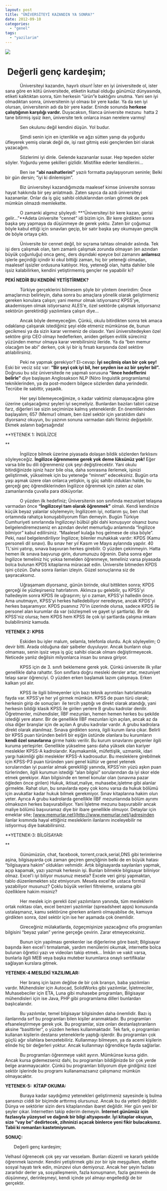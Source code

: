 ```yaml
---
layout: post
title: "ÜNİVERSİTEYİ KAZANDIN YA SONRA?"
date: 2012-09-10
categories: 
  - "genel"
tags: 
  - "yazilarim"
---
```


  

[![](/images/f5d68-universite-kurmak-kolaylasiyor_o.jpg)](https://suatatan.wordpress.com/wp-content/uploads/2012/09/f5d68-universite-kurmak-kolaylasiyor_o.jpg)

#  Değerli genç kardeşim;

            Üniversiteyi kazandın, hayırlı olsun! İster en iyi üniversitede ol, ister sana göre en kötü üniversitede, etiketin kutsal olduğu günümüz dünyasında, etiketi kalktıktan sonra, tüm herkesin “ürün”e baktığını unutma. Yani sen iyi olmadıktan sonra, üniversitenin iyi olması bir yere kadar. Ya da sen iyi olursan, üniversitenin adı da bir yere kadar. Eninde sonunda **herkese çalıştığının karşılığı vardır.** Duyacaksın, filanca üniversite mezunu  hatta 2 tane bitirmiş işsiz iken, üniversite terk onlarca insan nerelere varmış!

            Sen okulunu değil kendini düşün. Yol budur.

            Şimdi senin için en içtenlikle ve ağzı sütten yanıp da yoğurdu üfleyerek yemiş olarak değil de, işi rast gitmiş eski gençlerden biri olarak yazacağım.

            Sözlerimi iyi dinle. Gelende kazananlar susar. Hep tepeden sözler söyler. Yoğurdu yeme şekilleri gizlidir. Mistifike ederler kendilerini…

            Ben ise **“abi nasihatlerini”** yazılı formatta paylaşıyorum seninle; Belki bir gün dersin; “iyi ki dinlemişim”.

            Biz üniversiteyi kazandığımızda maalesef kimse üniversite sonrası hayat hakkında bir şey anlatmadı. Zaten sayıca da azdı üniversiteyi kazananlar. Onlar da iş güç sahibi olduklarından onları görmek de pek mümkün olmazdı memlekette.

            O zamanki algımız şöyleydi: **“Üniversiteyi bir kere kazan, gerisi gelir…”**Adeta üniversite “cennet” idi bizim için. Bir kere girdikten sonra başka şey yapmaya da düşünmeye de gerek yoktu. Zaten bir çoğumuz böyle kabul ettiği için sınavları geçip, bir satır başka şey okumayan gençlik de böyle ortaya çıktı.

            Üniversite bir cennet değil, bir sıçrama tahtası olmalıdır aslında. Tek işi ders çalışmak olan, tam zamanlı çalışmak zorunda olmayan (en azından büyük çoğunluğu) onca genç, ders dışındaki epeyce bol zamanını **anlamsız** işlerle geçirdiği içindir ki okul bittiği zaman, hiç bir yeteneği olmadan, maalesef işsizler ordusuna katılıyor. Hoş, yeteneği olan, hatta dahiler bile işsiz kalabilirken, kendini yetiştirmemiş gençler ne yapabilir ki?

  

**PEKİ NEDİR BU KENDİNİ YETİŞTİRMEK?**

            Türkiye gerçeklerini bilmesem şöyle bir yöntem önerirdim: Önce amaçlarınızı belirleyin, daha sonra bu amaçlara yönelik olarak geliştirmeniz gereken konulara çalışın; yani memur olmak istiyorsanız KPSS'ye, akademisyen olmak istiyorsanız ALES'e, özel sektörde çalışmak istiyorsanız sektörün gerektirdiği yazılımlara çalışın diye…

            Ancak böyle demeyeceğim. Çünkü, okulu bitirdikten sonra tek amaca odaklanıp çalışarak istediğiniz şeyi elde etmeniz mümkünse de, bunun gecikmesi ya da sizin karar vermeniz de olasıdır. Yani üniversitedeyken özel sektöre girip CEO olmayı hedeflerken, aniden gelişen evlilik süreciniz yüzünden memur olmaya karar verebilirsiniz ileride. Ya da “ben memur olacağım be abi” derken, çok iyi bir iş fırsatı karşısında özel sektöre atılabilirsiniz.

            Peki ne yapmak gerekiyor? El-cevap: **İyi seçilmiş olan bir çok şey!** Eski bir veciz söz var: **“Bir şeyi çok iyi bil, her şeyden ise az bir şeyler bil”.** Doğrusu bu söz üniversitede ne yapmalı sorusuna **“önce hedeflerini belirle”** diye başlayan Anglosakson NLP (Nöro linguistik programlama) tekniklerinden, ya da post-modern bilgece sözlerden daha yerindedir. Tecrübe ile sabittir, yaşadık.

            Her şeyi bilemeyeceğimize, o kadar vaktimiz olamayacağına göre üzerine çalışacağımız şeyleri iyi seçmeliyiz. Bunlardan bazıları tabiri caizse farz, diğerleri ise sizin seçiminize kalmış yeteneklerdir. En önemlilerinden başlayalım; 657 (Memur) olmam, ben özel sektör için yaratıldım dahi diyorsanız okuyun, bu yazının sonuna varmadan dahi fikriniz değişebilir. Ekmek aslanın bağırsağında!

  

**YETENEK 1: İNGİLİZCE

**

            İngilizce bilmek üzerine piyasada dolaşan bildik sözlerden farklısını söyleyeceğiz. **İngilizce öğrenmeme gerek yok deme lüksünüz yok!** Eğer varsa bile bu dili öğrenmeniz çok şeyi değiştirecektir. Yani okulu bitirdiğinizde işiniz hazır bile olsa, daha sonrasına ilerlemek, işinizi geliştirmek, yükselmek için bu yeteneğe “minnet” edeceksiniz. Bugün orta yaşı aşmak üzere olan onlarca yetişkin, iş güç sahibi oldukları halde, bu gerçeği geç öğrendiklerinden İngilizce öğrenmek için zaten az olan zamanlarında çuvalla para döküyorlar.

            O yüzden ilk hedefiniz; Üniversitenin son sınıfında mezuniyet telaşına varmadan önce **“İngilizceyi tam olarak öğrenmek”** olmalı. Kendi kendinize küçük beyaz yalanlar söylemeyin; İngilizcem iyi, notlarım şu, ben chat ortamında rahatça konuşabiliyorum filan demeyin. Bugün Türkiye Cumhuriyeti sınırlarında İngilizceyi bülbül gibi dahi konuşuyor olsanız bunu belgelendiremezseniz en azından devlet memurluğu anlamında “İngilizce bilmiyor” kabul edilirsiniz. “Maalesef kulağa hoş gelmese de olsa böyle”. Peki, nasıl belgelendiriliyor İngilizce; bilenler muhakkak vardır: KPDS (Kamu personeli dil sınavı). Bu sınav her yıl Kasım ve Mayıs aylarında yapılır. 40 TL'sini yatırıp, sınava başvuran herkes girebilir. O yüzden çekinmeyin. Hatta hemen ilk sınava başvurup girin, durumunuzu öğrenin. Daha sonra eğer İngilizce temeliniz hiç yoksa temelden öğrenmeye, temeliniz varsa piyasada bolca bulunan KPDS kitaplarına müracaat edin. Üniversite bitmeden KPDS işini çözün. Daha sonra ilanları izleyin. Güzel sonuçlarına siz de şaşıracaksınız.

            Uğraşamam diyorsanız, günün birinde, okul bittikten sonra; KPDS gerçeği ile yüzleşirseniz hatırlatırım. Aklınıza şu gelebilir, şu KPSS'yi halledeyim sonra KPDS ile uğraşırım; iyi o zaman, KPSS'yi halledin önce. Ama unutmayın, KPSS'yi herkes halledebiliyor neredeyse, ancak KPDS'yi herkes başaramıyor. KPDS puanınız 70'in üzerinde olursa, sadece KPDS ile personel alan kurumlar da var (sözleşmeli ve gayet iyi şartlarla). Bir de KPSS'niz olursa; hem KPDS hem KPSS ile çok iyi şartlarda çalışma imkanı bulabilirsiniz kamuda.

  

**YETENEK 2: KPSS**

            Eskiden bu işler malum, selamla, telefonla olurdu. Açık söyleyelim; O devir bitti. Arada olduğuna dair şaibeler duyuluyor. Ancak bunların olup olmaması, senin işsiz veya iş güç sahibi olacak olmanı değiştirmeyecek. Neticede yanlız değilsin milyonlarca insan bu sınava giriyor.

            KPSS için de 3. sınıfı beklemene gerek yok. Çünkü üniversite ilk yıllar genellikle daha rahattır. Son sınıflara doğru mesleki dersler artar, mezuniyet telaşı sarar öğrenciyi. O yüzden erken başlamak lazım çalışmaya. Erken kalkan yol alır.

            KPSS ile ilgili bilmeyenler için bazı teknik ayrıntıları hatırlatmakta fayda var. KPSS'ye her yıl girmek mümkün. KPSS de puan türü olarak; herkesin girip de sonuçları  ile tercih yaptığı ve direkt olarak atandığı, yani herkesin bildiği klasik KPSS ile girilen yerlere B grubu kadrolar denilir. Öğretmenler, mühendisler, İİBF mezunları, hemen hemen herkes bu şekilde istediği yere atanır. Bir de genellikle İİBF mezunları için açılan, ancak az da olsa diğer branşlar için de açılan A grubu kadrolar vardır. A grubu kadrolara direkt olarak atanılmaz. Sınava girdikten sonra, ilgili kurum ilana çıkar. Belirli bir KPSS puan türünden belirli bir eşiğin üstünde olanlara bu kurumların **kendi özel sınavlarına** girme hakkı verilir. Bu kurum sınavlarını geçenler ilgili kuruma yerleşirler. Genellikle yükselme şansı daha yüksek olan kariyer meslekler KPSS-A kadrolarıdır. Kaymakamlık, müfettişlik, uzmanlık, idari yargı hakimliği gibi meslekler KPSS-A kadrosudur. Bu mesleklere girebilmek için KPSS-P3 puan türünden yani genel kültür ve genel yetenek sorularından iyi puanlar almak gerekliliği yanında, KPSS'nin yüzü aşkın puan türlerinden, ilgili kurumun istediği “alan bilgisi” sorularından da iyi skor elde etmek gerekiyor. Alan bilgisinde en temel konular olan (sınavına pazar öğleden önce girilen) Hukuk, iktisat,maliye, muhasebe,işletme gibi alanlar girmekte. Rahat olun, bu sınavlarda epey çok konu varsa da hukuk bölümü için avukatlar kadar hukuk bilmek gerekmiyor. Sınav kitaplarına hakim olun yeter. Ayrıca A grubu kadrolarda genellikle İİBF mezunlarında bölüm ayrımı olmaksızın herkes başvurabiliyor. Yani İşletme mezunu başvurabilir ancak maliye bölümü başvuramaz diye bir ibare genellikle olmuyor. Detaylar için emektar site; [www.memurlar.net](http://www.memurlar.net/)adresinden ilanlar kısmında hayal ettiğiniz mesleklerin ilanlarını inceleyebilir ne istiyormuş diye bakabilirsiniz.

  

**YETENEK-3: BİLGİSAYAR:

**

            Günümüzün, chat, facebook, torrent,crack,serial,DNS gibi terimlerine aşina, bilgisayarda çok zaman geçiren gençliğinin belki de en büyük hatası “bilgisayara hakim” oldukları vehmidir. Artık bilgisayarda sayılanları yapmak, açıp kapamak, yazı yazmak herkesin işi. Bunları bilmekle bilgisayar biliniyor olmaz. Excel'i iyi biliyor musunuz mesela? Excele veri girişi yapmaktan, tablo düzenlemekten söz etmiyorum. Mesela excel'de ustaca formül yazabiliyor musunuz? Çoklu büyük verileri filtreleme, sıralama gibi özelliklere hakim misiniz?

            Her meslek için gerekli özel yazılımların yanında, tüm mesleklerin ortak noktası olan, excel benzeri yazılımlar (spreadsheet apps) konusunda ustalaşmanız, kamu sektörüne girerken anlamlı olmayabilse de, kamuya girdikten sonra, özel sektör için ise her aşamada çok önemlidir.

            Gireceğiniz mülakatlarda, özgeçmişinize yazacağınız ofis programları bilgisini “beyaz yalan” yerine gerçeğe çevirin. Zarar etmeyeceksiniz.

            Bunun için yapılması gerekenler ise diğerlerine göre basit; Bilgisayar başında iken excel'i tırmalamak, yardım menülerini okumak, internette bolca bulunan öğretici yazı ve videoları takip etmek… İmkân ve vakit varsa, bunlarla ilgili MEB veya başka muteber kurumlarca onaylı sertifikalar sağlayan kurslara gitmek.

  

**YETENEK-4 MESLEKİ YAZILIMLAR:**

            Her branş için lazım değilse de bir çok branşın, baba yazılımları vardır. Mühendisler için Autocad, SolidWorks gibi yazılımlar, İşletmeciler, Muhasebeciler için ETA, Luna gibi muhasebe programları, Bilgisayar mühendisleri için ise Java, PHP gibi programlama dilleri bunlardan başlıcalarıdır.

            Bu yazılımlar, temel bilgisayar bilgisinden daha önemlidir. Bazı iş ilanlarında sırf bu programları bilen kişiler aranmaktadır. Bu programları efsaneleştirmeye gerek yok. Bu programlar, size onları destanlaştıranların aksine “basittirler”, o yüzden herkes kullanmaktadır. Tek fark, o programları kullanan kişilerin destansı yeteneklerle yaptığı işlerdir. Bu programları çok güçlü ağır silahlara benzetebiliriz. Kullanmayı bilmeyen, ya da acemi kişilerin elinde hiç bir değerleri yoktur. Ancak kullanmayı öğrendikçe fayda sağlarlar.

            Bu programları öğrenmeye vakit ayırın. Mümkünse kursa gidin. Ancak kursa gidemezseniz dahi, bu programları bildiğinizde bir çok yerde belge aranmayacaktır. Çünkü bu programları biliyorum diye girdiğiniz özel sektör işlerinde bu programı kullanamazsanız çalışmanız mümkün olmayacaktır.

**YETENEK-5:  KİTAP OKUMA:**

            Buraya kadar saydığımız yetenekleri geliştirmeniz sayesinde iş bulma şansınızı ciddi bir biçimde arttırmış olursunuz. Ancak bu da yeterli değildir. Dünya ve sektörler sizin ders kitaplarından ibaret değildir. Her gün yeni bir şeyler çıkar. İnternetten takip ederim demeyin. **İnternet günümüz için fazlasıyla yüzeysel ve dağınık bir bilgi altyapısıdır. İyi kitaplar okuyun, size “vay be” dedirtecek, zihninizi açacak binlerce yeni fikir bulacaksınız. Tabii ki romanları kastetmiyorum.**

  

**SONUÇ:**

       Değerli genç kardeşim;

Velhasıl öğrenecek çok şey var vesselam. Bunları düzenli ve kararlı şekilde öğrenmek lazımdır. Kendini yetiştirmek gibi zor bir işle meşgulken, elbette sosyal hayatı terk edin, münzevi olun demiyoruz. Ancak her şeyin fazlası zararlıdır derler ya, sosyalleşmenin, fazla konuşmanın, fazla gezmenin de düşünmeyi, derinleşmeyi, kendi içinde yol almayı engellediği de bir gerçektir.
